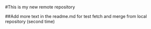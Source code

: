 #This is my new remote repository

##Add more text in the readme.md for test fetch and merge from local repository (second time)

